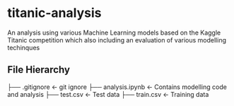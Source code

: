# titanic-analysis
An analysis using various Machine Learning models based on the Kaggle Titanic competition 
which also including an evaluation of various modelling techinques

## File Hierarchy 
├── .gitignore       <- git ignore
├── analysis.ipynb   <- Contains modelling code and analysis
├── test.csv         <- Test data
├── train.csv        <- Training data
